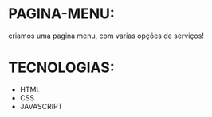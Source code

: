 # PAGINA-MENU:
criamos uma pagina menu, com varias opções de serviços!

# TECNOLOGIAS:
- HTML
- CSS
- JAVASCRIPT
